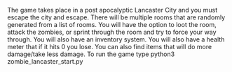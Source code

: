 The game takes place in a post apocalyptic Lancaster City and you must escape the
city and escape. There will be multiple rooms that are randomly generated from a list of rooms.
You will have the option to loot the room, attack the zombies, or sprint through the room
and try to force your way through. You will also have an inventory system. You will
also have a health meter that if it hits 0 you lose. You can also find items that will
do more damage/take less damage. To run the game type python3 zombie_lancaster_start.py
